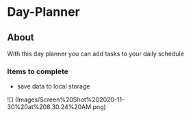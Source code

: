 # Day-Planner

## About

With this day planner you can add tasks to your daily schedule


### Items to complete 

- save data to local storage 

![] (Images/Screen%20Shot%202020-11-30%20at%208.30.24%20AM.png)

